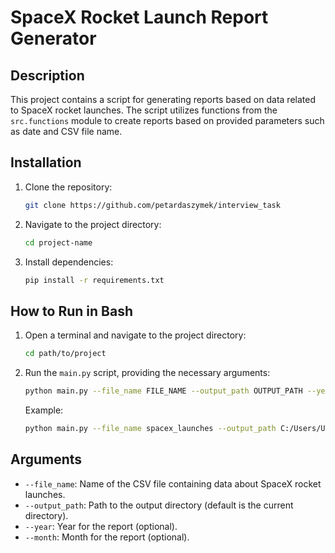 # SpaceX Rocket Launch Report Generator

## Description

This project contains a script for generating reports based on data related to SpaceX rocket launches. The script utilizes functions from the `src.functions` module to create reports based on provided parameters such as date and CSV file name.

## Installation

1. Clone the repository:

    ```bash
    git clone https://github.com/petardaszymek/interview_task
    ```

2. Navigate to the project directory:

    ```bash
    cd project-name
    ```

3. Install dependencies:

    ```bash
    pip install -r requirements.txt
    ```

## How to Run in Bash

1. Open a terminal and navigate to the project directory:

    ```bash
    cd path/to/project
    ```

2. Run the `main.py` script, providing the necessary arguments:

    ```bash
    python main.py --file_name FILE_NAME --output_path OUTPUT_PATH --year YEAR --month MONTH
    ```

    Example:

    ```bash
    python main.py --file_name spacex_launches --output_path C:/Users/User/Desktop --year 2020
    ```

## Arguments

- `--file_name`: Name of the CSV file containing data about SpaceX rocket launches.
- `--output_path`: Path to the output directory (default is the current directory).
- `--year`: Year for the report (optional).
- `--month`: Month for the report (optional).
